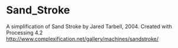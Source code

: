 # Sand_Stroke
A simplification of Sand Stroke by Jared Tarbell, 2004. Created with Processing 4.2
http://www.complexification.net/gallery/machines/sandstroke/